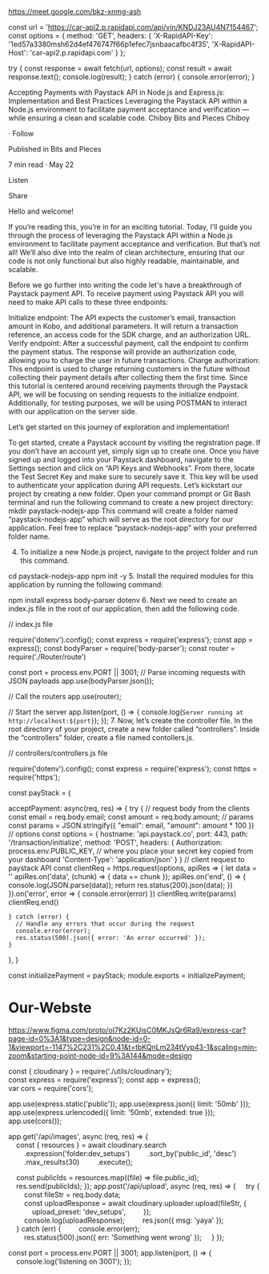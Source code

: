https://meet.google.com/bkz-xnmg-ash



const url = 'https://car-api2.p.rapidapi.com/api/vin/KNDJ23AU4N7154467';
const options = {
	method: 'GET',
	headers: {
		'X-RapidAPI-Key': '1ed57a3380msh62d4ef476747f66p1efec7jsnbaacafbc4f35',
		'X-RapidAPI-Host': 'car-api2.p.rapidapi.com'
	}
};

try {
	const response = await fetch(url, options);
	const result = await response.text();
	console.log(result);
} catch (error) {
	console.error(error);
}





Accepting Payments with Paystack API in Node.js and Express.js: Implementation and Best Practices
Leveraging the Paystack API within a Node.js environment to facilitate payment acceptance and verification — while ensuring a clean and scalable code.
Chiboy
Bits and Pieces
Chiboy

·
Follow

Published in
Bits and Pieces

7 min read
·
May 22

Listen


Share

Hello and welcome!

If you’re reading this, you’re in for an exciting tutorial. Today, I’ll guide you through the process of leveraging the Paystack API within a Node.js environment to facilitate payment acceptance and verification. But that’s not all! We’ll also dive into the realm of clean architecture, ensuring that our code is not only functional but also highly readable, maintainable, and scalable.

Before we go further into writing the code let's have a breakthrough of Paystack payment API. To receive payment using Paystack API you will need to make API calls to these three endpoints:

Initialize endpoint: The API expects the customer’s email, transaction amount in Kobo, and additional parameters. It will return a transaction reference, an access code for the SDK charge, and an authorization URL.
Verify endpoint: After a successful payment, call the endpoint to confirm the payment status. The response will provide an authorization code, allowing you to charge the user in future transactions.
Charge authorization: This endpoint is used to charge returning customers in the future without collecting their payment details after collecting them the first time.
Since this tutorial is centered around receiving payments through the Paystack API, we will be focusing on sending requests to the initialize endpoint. Additionally, for testing purposes, we will be using POSTMAN to interact with our application on the server side.

Let’s get started on this journey of exploration and implementation!

To get started, create a Paystack account by visiting the registration page. If you don’t have an account yet, simply sign up to create one.
Once you have signed up and logged into your Paystack dashboard, navigate to the Settings section and click on “API Keys and Webhooks”. From there, locate the Test Secret Key and make sure to securely save it. This key will be used to authenticate your application during API requests.
Let’s kickstart our project by creating a new folder. Open your command prompt or Git Bash terminal and run the following command to create a new project directory:
mkdir paystack-nodejs-app
This command will create a folder named “paystack-nodejs-app” which will serve as the root directory for our application. Feel free to replace “paystack-nodejs-app” with your preferred folder name.

4. To initialize a new Node.js project, navigate to the project folder and run this command.

cd paystack-nodejs-app
npm init -y
5. Install the required modules for this application by running the following command:

npm install express body-parser dotenv 
6. Next we need to create an index.js file in the root of our application, then add the following code.

// index.js file

require('dotenv').config();
const express = require('express');
const app = express();
const bodyParser = require('body-parser');
const router = require('./Router/route')



const port = process.env.PORT || 3001;
// Parse incoming requests with JSON payloads
app.use(bodyParser.json());

// Call the routers 
app.use(router);



// Start the server
app.listen(port, () => {
  console.log(`Server running at http://localhost:${port}`);
});
7. Now, let’s create the controller file. In the root directory of your project, create a new folder called “controllers”. Inside the “controllers” folder, create a file named contollers.js.

// controllers/controllers.js file

require('dotenv').config();
const express = require('express');
const https = require('https');


const payStack = {

  acceptPayment: async(req, res) => {
    try {
      // request body from the clients
      const email = req.body.email;
      const amount = req.body.amount;
      // params
      const params = JSON.stringify({
        "email": email,
        "amount": amount * 100
      })
      // options
      const options = {
        hostname: 'api.paystack.co',
        port: 443,
        path: '/transaction/initialize',
        method: 'POST',
        headers: {
          Authorization: process.env.PUBLIC_KEY, // where you place your secret key copied from your dashboard
          'Content-Type': 'application/json'
        }
      }
      // client request to paystack API
      const clientReq = https.request(options, apiRes => {
        let data = ''
        apiRes.on('data', (chunk) => {
          data += chunk
        });
        apiRes.on('end', () => {
          console.log(JSON.parse(data));
          return res.status(200).json(data);
        })
      }).on('error', error => {
        console.error(error)
      })
      clientReq.write(params)
      clientReq.end()
      
    } catch (error) {
      // Handle any errors that occur during the request
      console.error(error);
      res.status(500).json({ error: 'An error occurred' });
    }
  },
}

const initializePayment = payStack;
module.exports = initializePayment;












# Our-Webste

https://www.figma.com/proto/oI7Kz2KUisC0MKJsQr6Ra9/express-car?page-id=0%3A1&type=design&node-id=0-1&viewport=-1147%2C231%2C0.41&t=tbKQnLm234tVyp43-1&scaling=min-zoom&starting-point-node-id=9%3A144&mode=design



const { cloudinary } = require('./utils/cloudinary'); 
 const express = require('express'); 
 const app = express(); 
 var cors = require('cors'); 
  
 app.use(express.static('public')); 
 app.use(express.json({ limit: '50mb' })); 
 app.use(express.urlencoded({ limit: '50mb', extended: true })); 
 app.use(cors()); 
  
 app.get('/api/images', async (req, res) => { 
     const { resources } = await cloudinary.search 
         .expression('folder:dev_setups') 
         .sort_by('public_id', 'desc') 
         .max_results(30) 
         .execute(); 
  
     const publicIds = resources.map((file) => file.public_id); 
     res.send(publicIds); 
 }); 
 app.post('/api/upload', async (req, res) => { 
     try { 
         const fileStr = req.body.data; 
         const uploadResponse = await cloudinary.uploader.upload(fileStr, { 
             upload_preset: 'dev_setups', 
         }); 
         console.log(uploadResponse); 
         res.json({ msg: 'yaya' }); 
     } catch (err) { 
         console.error(err); 
         res.status(500).json({ err: 'Something went wrong' }); 
     } 
 }); 
  
 const port = process.env.PORT || 3001; 
 app.listen(port, () => { 
     console.log('listening on 3001'); 
 });
